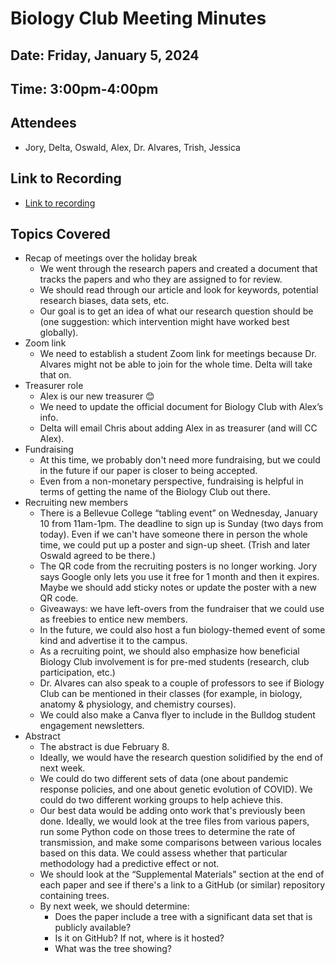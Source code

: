 # Biology Club Meeting Minutes
## Date: Friday, January 5, 2024
## Time: 3:00pm-4:00pm
## Attendees
- Jory, Delta, Oswald, Alex, Dr. Alvares, Trish, Jessica
## Link to Recording
- [Link to recording](https://bellevuecollege.hosted.panopto.com/Panopto/Pages/Viewer.aspx?id=dca9a2f3-3110-4ee0-afdd-b0ef000dc568)
## Topics Covered
- Recap of meetings over the holiday break
  - We went through the research papers and created a document that tracks the papers and who they are assigned to for review.
  -	We should read through our article and look for keywords, potential research biases, data sets, etc.
  -	Our goal is to get an idea of what our research question should be (one suggestion: which intervention might have worked best globally). 
- Zoom link
  - We need to establish a student Zoom link for meetings because Dr. Alvares might not be able to join for the whole time. Delta will take that on.
- Treasurer role
  - Alex is our new treasurer 😊
  - We need to update the official document for Biology Club with Alex’s info.
  -	Delta will email Chris about adding Alex in as treasurer (and will CC Alex).
- Fundraising
  -	At this time, we probably don't need more fundraising, but we could in the future if our paper is closer to being accepted. 
  -	Even from a non-monetary perspective, fundraising is helpful in terms of getting the name of the Biology Club out there.
- Recruiting new members
  - There is a Bellevue College “tabling event” on Wednesday, January 10 from 11am-1pm. The deadline to sign up is Sunday (two days from today). Even if we can't have someone there in person the whole time, we could put up a poster and sign-up sheet. (Trish and later Oswald agreed to be there.)
  -	The QR code from the recruiting posters is no longer working. Jory says Google only lets you use it free for 1 month and then it expires. Maybe we should add sticky notes or update the poster with a new QR code.
  -	Giveaways: we have left-overs from the fundraiser that we could use as freebies to entice new members.
  - In the future, we could also host a fun biology-themed event of some kind and advertise it to the campus.
  -	As a recruiting point, we should also emphasize how beneficial Biology Club involvement is for pre-med students (research, club participation, etc.)
  -	Dr. Alvares can also speak to a couple of professors to see if Biology Club can be mentioned in their classes (for example, in biology, anatomy & physiology, and chemistry courses).
  -	We could also make a Canva flyer to include in the Bulldog student engagement newsletters.
- Abstract
  - The abstract is due February 8.
  -	Ideally, we would have the research question solidified by the end of next week.
  -	We could do two different sets of data (one about pandemic response policies, and one about genetic evolution of COVID). We could do two different working groups to help achieve this.
  -	Our best data would be adding onto work that's previously been done. Ideally, we would look at the tree files from various papers, run some Python code on those trees to determine the rate of transmission, and make some comparisons between various locales based on this data. We could assess whether that particular methodology had a predictive effect or not. 
  -	We should look at the “Supplemental Materials” section at the end of each paper and see if there's a link to a GitHub (or similar) repository containing trees.
  -	By next week, we should determine:
    - Does the paper include a tree with a significant data set that is publicly available?
    - Is it on GitHub? If not, where is it hosted?
    -	What was the tree showing?
